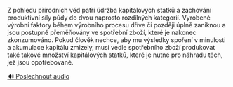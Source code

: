 
Z pohledu přírodních věd patří údržba kapitálových statků a zachování produktivní síly půdy do dvou naprosto rozdílných kategorií. Vyrobené výrobní faktory během výrobního procesu dříve či později úplně zaniknou a jsou postupně přeměňovány ve spotřební zboží, které je nakonec zkonzumováno. Pokud člověk nechce, aby mu výsledky spoření v minulosti a akumulace kapitálu zmizely, musí vedle spotřebního zboží produkovat také takové množství kapitálových statků, které je nutné pro náhradu těch, jež jsou opotřebované.

[🔊 Poslechnout audio](/data/7-paragraphs/audio/chapter_119/para_005-Z-pohledu-prodnch-vd-pat-drba-kapitlovch.mp3)
